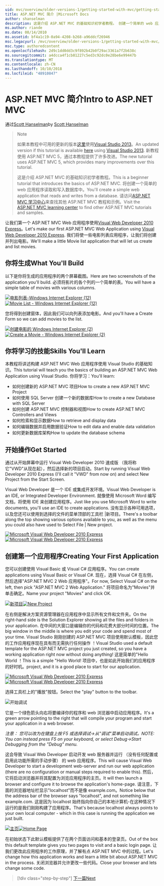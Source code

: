 ```yaml
---
uid: mvc/overview/older-versions-1/getting-started-with-mvc/getting-started-with-mvc-part1
title: ASP.NET MVC 简介 |Microsoft Docs
author: shanselman
description: 这是介绍 ASP.NET MVC 的基础知识初学者教程。 创建一个简单的 web 应用程序读取和写入数据库中。
ms.author: riande
ms.date: 08/14/2010
ms.assetid: bf4a1c19-0a94-4208-b268-a96ddcf26946
msc.legacyurl: /mvc/overview/older-versions-1/getting-started-with-mvc/getting-started-with-mvc-part1
msc.type: authoredcontent
ms.openlocfilehash: 2d9c1dd0dd3c9f892b42b0f29ac3361a7f2b638c
ms.sourcegitcommit: a4dcca4f1cb81227c5ed3c92dc0e28be6e99447b
ms.translationtype: MT
ms.contentlocale: zh-CN
ms.lasthandoff: 10/10/2018
ms.locfileid: "48910847"
---
```

<a name="intro-to-aspnet-mvc"></a><span data-ttu-id="6dd2f-104">ASP.NET MVC 简介</span><span class="sxs-lookup"><span data-stu-id="6dd2f-104">Intro to ASP.NET MVC</span></span>
====================
<span data-ttu-id="6dd2f-105">通过[Scott Hanselman](https://github.com/shanselman)</span><span class="sxs-lookup"><span data-stu-id="6dd2f-105">by [Scott Hanselman](https://github.com/shanselman)</span></span>

> > [!NOTE]
> > <span data-ttu-id="6dd2f-106">如果本教程中可用的更新的版本[这里](../../getting-started/introduction/getting-started.md)使用[Visual Studio 2013](https://my.visualstudio.com/Downloads?q=visual%20studio%202013)。</span><span class="sxs-lookup"><span data-stu-id="6dd2f-106">An updated version if this tutorial is available [here](../../getting-started/introduction/getting-started.md) using [Visual Studio 2013](https://my.visualstudio.com/Downloads?q=visual%20studio%202013).</span></span> <span data-ttu-id="6dd2f-107">新教程使用 ASP.NET MVC 5，通过本教程提供了许多改进。</span><span class="sxs-lookup"><span data-stu-id="6dd2f-107">The new tutorial uses ASP.NET MVC 5, which provides many improvements over this tutorial.</span></span>
>
>
> <span data-ttu-id="6dd2f-108">这是介绍 ASP.NET MVC 的基础知识初学者教程。</span><span class="sxs-lookup"><span data-stu-id="6dd2f-108">This is a beginner tutorial that introduces the basics of ASP.NET MVC.</span></span> <span data-ttu-id="6dd2f-109">将创建一个简单的 web 应用程序读取和写入数据库中。</span><span class="sxs-lookup"><span data-stu-id="6dd2f-109">You'll create a simple web application that reads and writes from a database.</span></span> <span data-ttu-id="6dd2f-110">请访问[ASP.NET MVC 学习中心](../../../index.md)来查找其他 ASP.NET MVC 教程和示例。</span><span class="sxs-lookup"><span data-stu-id="6dd2f-110">Visit the [ASP.NET MVC learning center](../../../index.md) to find other ASP.NET MVC tutorials and samples.</span></span>


<span data-ttu-id="6dd2f-111">让我们第一个 ASP.NET MVC Web 应用程序使用[Visual Web Developer 2010 Express](https://www.microsoft.com/express/Web/)。</span><span class="sxs-lookup"><span data-stu-id="6dd2f-111">Let's make our first ASP.NET MVC Web Application using [Visual Web Developer 2010 Express](https://www.microsoft.com/express/Web/).</span></span> <span data-ttu-id="6dd2f-112">我们将使一些电影列表应用程序，让我们将创建并列出电影。</span><span class="sxs-lookup"><span data-stu-id="6dd2f-112">We'll make a little Movie list application that will let us create and list movies.</span></span>

## <a name="what-youll-build"></a><span data-ttu-id="6dd2f-113">你将生成</span><span class="sxs-lookup"><span data-stu-id="6dd2f-113">What You'll Build</span></span>

<span data-ttu-id="6dd2f-114">以下是你将生成的应用程序的两个屏幕截图。</span><span class="sxs-lookup"><span data-stu-id="6dd2f-114">Here are two screenshots of the application you'll build.</span></span> <span data-ttu-id="6dd2f-115">必须将影片的各个列的一个简单的表。</span><span class="sxs-lookup"><span data-stu-id="6dd2f-115">You will have a simple table of movies with various columns.</span></span>

<span data-ttu-id="6dd2f-116">[![电影列表-Windows Internet Explorer (12)](getting-started-with-mvc-part1/_static/image2.png)](getting-started-with-mvc-part1/_static/image1.png)</span><span class="sxs-lookup"><span data-stu-id="6dd2f-116">[![Movie List - Windows Internet Explorer (12)](getting-started-with-mvc-part1/_static/image2.png)](getting-started-with-mvc-part1/_static/image1.png)</span></span>

<span data-ttu-id="6dd2f-117">您将得到创建窗体，因此我们可以向列表添加电影。</span><span class="sxs-lookup"><span data-stu-id="6dd2f-117">And you'll have a Create Form so we can add movies to the list.</span></span>

<span data-ttu-id="6dd2f-118">[![创建电影的 Windows Internet Explorer (2)](getting-started-with-mvc-part1/_static/image4.png)](getting-started-with-mvc-part1/_static/image3.png)</span><span class="sxs-lookup"><span data-stu-id="6dd2f-118">[![Create a Movie - Windows Internet Explorer (2)](getting-started-with-mvc-part1/_static/image4.png)](getting-started-with-mvc-part1/_static/image3.png)</span></span>

## <a name="skills-youll-learn"></a><span data-ttu-id="6dd2f-119">你将学习的技能</span><span class="sxs-lookup"><span data-stu-id="6dd2f-119">Skills You'll Learn</span></span>

<span data-ttu-id="6dd2f-120">本教程将讲述构建 ASP.NET MVC Web 应用程序使用 Visual Studio 的基础知识。</span><span class="sxs-lookup"><span data-stu-id="6dd2f-120">This tutorial will teach you the basics of building an ASP.NET MVC Web Application using Visual Studio.</span></span> <span data-ttu-id="6dd2f-121">你将学习：</span><span class="sxs-lookup"><span data-stu-id="6dd2f-121">You'll learn:</span></span>

- <span data-ttu-id="6dd2f-122">如何创建新的 ASP.NET MVC 项目</span><span class="sxs-lookup"><span data-stu-id="6dd2f-122">How to create a new ASP.NET MVC Project</span></span>
- <span data-ttu-id="6dd2f-123">如何使用 SQL Server 创建一个新的数据库</span><span class="sxs-lookup"><span data-stu-id="6dd2f-123">How to create a new Database with SQL Server</span></span>
- <span data-ttu-id="6dd2f-124">如何创建 ASP.NET MVC 控制器和视图</span><span class="sxs-lookup"><span data-stu-id="6dd2f-124">How to create ASP.NET MVC Controllers and Views</span></span>
- <span data-ttu-id="6dd2f-125">如何检索和显示数据</span><span class="sxs-lookup"><span data-stu-id="6dd2f-125">How to retrieve and display data</span></span>
- <span data-ttu-id="6dd2f-126">如何编辑数据并启用数据验证</span><span class="sxs-lookup"><span data-stu-id="6dd2f-126">How to edit data and enable data validation</span></span>
- <span data-ttu-id="6dd2f-127">如何更新数据库架构</span><span class="sxs-lookup"><span data-stu-id="6dd2f-127">How to update the database schema</span></span>

## <a name="get-started"></a><span data-ttu-id="6dd2f-128">开始操作</span><span class="sxs-lookup"><span data-stu-id="6dd2f-128">Get Started</span></span>

<span data-ttu-id="6dd2f-129">通过从开始屏幕中运行 Visual Web Developer 2010 速成版 （我将称它"VWD"从现在起），然后选择新的项目启动。</span><span class="sxs-lookup"><span data-stu-id="6dd2f-129">Start by running Visual Web Developer 2010 Express (I'll call it "VWD" from now on) and select New Project from the Start Screen.</span></span>

<span data-ttu-id="6dd2f-130">Visual Web Developer 是一个 IDE 或集成开发环境。</span><span class="sxs-lookup"><span data-stu-id="6dd2f-130">Visual Web Developer is an IDE, or Integrated Developer Environment.</span></span> <span data-ttu-id="6dd2f-131">就像使用 Microsoft Word 编写文档，将使用 IDE 来创建应用程序。</span><span class="sxs-lookup"><span data-stu-id="6dd2f-131">Just like you use Microsoft Word to write documents, you'll use an IDE to create applications.</span></span> <span data-ttu-id="6dd2f-132">没有显示各种可用选项，以及您还可以使用到选择的文件的菜单顶部的工具栏 |新项目。</span><span class="sxs-lookup"><span data-stu-id="6dd2f-132">There's a toolbar along the top showing various options available to you, as well as the menu you could also have used to Select File | New project.</span></span>

<span data-ttu-id="6dd2f-133">[![Microsoft Visual Web Developer 2010 Express](getting-started-with-mvc-part1/_static/image6.png)](getting-started-with-mvc-part1/_static/image5.png)</span><span class="sxs-lookup"><span data-stu-id="6dd2f-133">[![Microsoft Visual Web Developer 2010 Express](getting-started-with-mvc-part1/_static/image6.png)](getting-started-with-mvc-part1/_static/image5.png)</span></span>

## <a name="creating-your-first-application"></a><span data-ttu-id="6dd2f-134">创建第一个应用程序</span><span class="sxs-lookup"><span data-stu-id="6dd2f-134">Creating Your First Application</span></span>

<span data-ttu-id="6dd2f-135">您可以创建使用 Visual Basic 或 Visual C# 应用程序。</span><span class="sxs-lookup"><span data-stu-id="6dd2f-135">You can create applications using Visual Basic or Visual C#.</span></span> <span data-ttu-id="6dd2f-136">现在，选择 Visual C# 在左侧，然后选择"ASP.NET MVC 2 Web 应用程序"。</span><span class="sxs-lookup"><span data-stu-id="6dd2f-136">For now, Select Visual C# on the left, then pick "ASP.NET MVC 2 Web Application."</span></span> <span data-ttu-id="6dd2f-137">将项目命名为"Movies"并单击确定。</span><span class="sxs-lookup"><span data-stu-id="6dd2f-137">Name your project "Movies" and click OK.</span></span>

<span data-ttu-id="6dd2f-138">[![新项目](getting-started-with-mvc-part1/_static/image8.png)](getting-started-with-mvc-part1/_static/image7.png)</span><span class="sxs-lookup"><span data-stu-id="6dd2f-138">[![New Project](getting-started-with-mvc-part1/_static/image8.png)](getting-started-with-mvc-part1/_static/image7.png)</span></span>

<span data-ttu-id="6dd2f-139">在右侧是解决方案资源管理器在应用程序中显示所有文件和文件夹。</span><span class="sxs-lookup"><span data-stu-id="6dd2f-139">On the right-hand side is the Solution Explorer showing all the files and folders in your application.</span></span> <span data-ttu-id="6dd2f-140">在中间的大窗口是编辑你的代码和花费大部分时间的位置。</span><span class="sxs-lookup"><span data-stu-id="6dd2f-140">The big window in the middle is where you edit your code and spend most of your time.</span></span> <span data-ttu-id="6dd2f-141">Visual Studio 刚刚创建的 ASP.NET MVC 项目使用默认模板，因此您的工作应用程序现在具有而无需执行任何操作 ！</span><span class="sxs-lookup"><span data-stu-id="6dd2f-141">Visual Studio used a default template for the ASP.NET MVC project you just created, so you have a working application right now without doing anything!</span></span> <span data-ttu-id="6dd2f-142">这是简单的"Hello World ！</span><span class="sxs-lookup"><span data-stu-id="6dd2f-142">This is a simple "Hello World!</span></span> <span data-ttu-id="6dd2f-143">项目中，也是如此开始我们的应用程序的好时机。</span><span class="sxs-lookup"><span data-stu-id="6dd2f-143">project, and it is a good place to start for our application.</span></span>

<span data-ttu-id="6dd2f-144">[![Microsoft Visual Web Developer 2010 Express](getting-started-with-mvc-part1/_static/image10.png)](getting-started-with-mvc-part1/_static/image9.png)</span><span class="sxs-lookup"><span data-stu-id="6dd2f-144">[![Microsoft Visual Web Developer 2010 Express](getting-started-with-mvc-part1/_static/image10.png)](getting-started-with-mvc-part1/_static/image9.png)</span></span>

<span data-ttu-id="6dd2f-145">选择工具栏上的"播放"按钮。</span><span class="sxs-lookup"><span data-stu-id="6dd2f-145">Select the "play" button to the toolbar.</span></span>

![开始调试](getting-started-with-mvc-part1/_static/image11.png)

<span data-ttu-id="6dd2f-147">它是一个绿色箭头向右将要编译你的程序和 web 浏览器中启动应用程序。</span><span class="sxs-lookup"><span data-stu-id="6dd2f-147">It's a green arrow pointing to the right that will compile your program and start your application in a web browser.</span></span>

<span data-ttu-id="6dd2f-148">*注意： 您可以改为在键盘上按 F5 或选择调试-&gt;从"调试"菜单启动调试。*</span><span class="sxs-lookup"><span data-stu-id="6dd2f-148">*NOTE: You can instead press F5 on your keyboard, or select Debug-&gt;Start Debugging from the "Debug" menu.*</span></span>

<span data-ttu-id="6dd2f-149">这会导致 Visual Web Developer 启动开发 web 服务器并运行 （没有任何配置或启用此功能所需的手动步骤） 的 web 应用程序。</span><span class="sxs-lookup"><span data-stu-id="6dd2f-149">This will cause Visual Web Developer to start a development web-server and run our web application (there are no configuration or manual steps required to enable this).</span></span> <span data-ttu-id="6dd2f-150">然后，它将启动浏览器并将其配置为浏览应用程序的主页。</span><span class="sxs-lookup"><span data-stu-id="6dd2f-150">It will then launch a browser and configure it to browse the application's home-page.</span></span> <span data-ttu-id="6dd2f-151">请注意，下面的浏览器地址栏显示"localhost"而不是像 example.com。</span><span class="sxs-lookup"><span data-stu-id="6dd2f-151">Notice below that the address bar of the browser says "localhost", and not something like example.com.</span></span> <span data-ttu-id="6dd2f-152">这是因为 localhost 始终指向你自己的本地计算机-在这种情况下运行的是我们刚刚构建了应用程序。</span><span class="sxs-lookup"><span data-stu-id="6dd2f-152">That's because localhost always points to your own local computer - which in this case is running the application we just built.</span></span>

<span data-ttu-id="6dd2f-153">[![主页](getting-started-with-mvc-part1/_static/image13.png)](getting-started-with-mvc-part1/_static/image12.png)</span><span class="sxs-lookup"><span data-stu-id="6dd2f-153">[![Home Page](getting-started-with-mvc-part1/_static/image13.png)](getting-started-with-mvc-part1/_static/image12.png)</span></span>

<span data-ttu-id="6dd2f-154">在初始状态下此默认模板提供了在两个页面访问和基本的登录页。</span><span class="sxs-lookup"><span data-stu-id="6dd2f-154">Out of the box this default template gives you two pages to visit and a basic login page.</span></span> <span data-ttu-id="6dd2f-155">让我们更改此应用程序的工作原理，并了解有点 ASP.NET MVC 中的过程。</span><span class="sxs-lookup"><span data-stu-id="6dd2f-155">Let's change how this application works and learn a little bit about ASP.NET MVC in the process.</span></span> <span data-ttu-id="6dd2f-156">关闭浏览器并允许更改一些代码。</span><span class="sxs-lookup"><span data-stu-id="6dd2f-156">Close your browser and lets change some code.</span></span>

> [!div class="step-by-step"]
> [<span data-ttu-id="6dd2f-157">下一篇</span><span class="sxs-lookup"><span data-stu-id="6dd2f-157">Next</span></span>](getting-started-with-mvc-part2.md)
